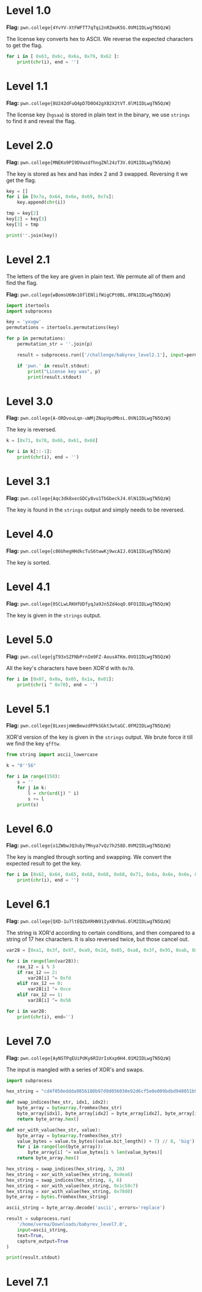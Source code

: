 # Level 1.0

**Flag:** `pwn.college{4YvYV-XtFWFTT7qTqi2nRZmoK5G.0VM1IDLwgTN5QzW}`

The license key converts hex to ASCII. We reverse the expected characters to get the flag.

```py
for i in [ 0x63, 0x6c, 0x6a, 0x79, 0x62 ]:
    print(chr(i), end = '')
```

# Level 1.1

**Flag:** `pwn.college{8U242dFuQ4pD7D0O42gX82X2tVT.0lM1IDLwgTN5QzW}`

The license key (`hgsaa`) is stored in plain text in the binary, we use `strings` to find it and reveal the flag.

# Level 2.0

**Flag:** `pwn.college{MNEKo9PI9DVwzdfhngZNl24zT3V.01M1IDLwgTN5QzW}`

The key is stored as hex and has index 2 and 3 swapped. Reversing it we get the flag.

```py
key = []
for i in [0x7a, 0x64, 0x6e, 0x69, 0x7a]:
    key.append(chr(i))

tmp = key[2]
key[2] = key[3]
key[3] = tmp

print(''.join(key))
```

# Level 2.1

The letters of the key are given in plain text. We permute all of them and find the flag.

**Flag:** `pwn.college{wBomsU6Nn1OflENlifWigCPt0BL.0FN1IDLwgTN5QzW}`

```py
import itertools
import subprocess

key = 'yxugw'
permutations = itertools.permutations(key)

for p in permutations:
    permutation_str = ''.join(p)

    result = subprocess.run(['/challenge/babyrev_level2.1'], input=permutation_str, text=True, capture_output=True)

    if 'pwn.' in result.stdout:
        print("License key was", p)
        print(result.stdout)
```

# Level 3.0

**Flag:** `pwn.college{A-ORDvouLqn-uWMjZNapVpdMbsL.0VN1IDLwgTN5QzW}`

The key is reversed.

```py
k = [0x71, 0x78, 0x6b, 0x61, 0x68]

for i in k[::-1]:
    print(chr(i), end = '')
```

# Level 3.1

**Flag:** `pwn.college{Aqc3dk8xecGDCy8vu1TbGbeckJ4.0lN1IDLwgTN5QzW}`

The key is found in the `strings` output and simply needs to be reversed.

# Level 4.0

**Flag:** `pwn.college{c86UhegHHdkcTuS6twwKj9wcAIJ.01N1IDLwgTN5QzW}`

The key is sorted.

# Level 4.1

**Flag:** `pwn.college{0SCLwLRKHfUDfyqJa9Jn5Zd4oqO.0FO1IDLwgTN5QzW}`

The key is given in the `strings` output.

# Level 5.0

**Flag:** `pwn.college{gT93xSZFNbPrnIm9FZ-AousATKm.0VO1IDLwgTN5QzW}`

All the key's characters have been XOR'd with `0x70`.

```py
for i in [0x07, 0x0a, 0x05, 0x1a, 0x01]:
    print(chr(i ^ 0x70), end = '')
```

# Level 5.1

**Flag:** `pwn.college{8LxesjmWeBewzdPPkSGkt3wtaGC.0FM2IDLwgTN5QzW}`

XOR'd version of the key is given in the `strings` output. We brute force it till we find the key `qfftw`.

```py
from string import ascii_lowercase

k = "0''56"

for i in range(150):
    s = ''
    for j in k:
        l = chr(ord(j) ^ i)
        s += l
    print(s)
```

# Level 6.0

**Flag:** `pwn.college{o1ZWbwJQ3uby7Mnya7vQz7h258D.0VM2IDLwgTN5QzW}`

The key is mangled through sorting and swapping. We convert the expected result to get the key.

```py
for i in [0x62, 0x64, 0x65, 0x68, 0x68, 0x68, 0x71, 0x6a, 0x6e, 0x6e, 0x6f, 0x69, 0x72, 0x76, 0x78, 0x79, 0x7a]:
    print(chr(i), end = '')
```

# Level 6.1

**Flag:** `pwn.college{QXD-1u7ltEQZbXRHN91IyXBV9aG.0lM2IDLwgTN5QzW}`

The string is XOR'd according to certain conditions, and then compared to a string of 17 hex characters. It is also reversed twice, but those cancel out.

```py
var28 = [0xa1, 0x3f, 0x97, 0xa9, 0x2d, 0x85, 0xa8, 0x3f, 0x95, 0xab, 0x34, 0x97, 0xa3, 0x39, 0x93, 0xb9, 0x33]

for i in range(len(var28)):
    rax_12 = i % 3
    if rax_12 == 2:
        var28[i] ^= 0xfd
    elif rax_12 == 0:
        var28[i] ^= 0xce
    elif rax_12 == 1:
        var28[i] ^= 0x58

for i in var28:
    print(chr(i), end='')
```

# Level 7.0

**Flag:** `pwn.college{AyNSTPqEUiPdKy6RIUrIsKxp0H4.01M2IDLwgTN5QzW}`

The input is mangled with a series of XOR's and swaps.

```py
import subprocess

hex_string = "cd4f050eddda9856180b97d9d056030e92d6cf5e0e009bdbd948051b9c"

def swap_indices(hex_str, idx1, idx2):
    byte_array = bytearray.fromhex(hex_str)
    byte_array[idx1], byte_array[idx2] = byte_array[idx2], byte_array[idx1]
    return byte_array.hex()

def xor_with_value(hex_str, value):
    byte_array = bytearray.fromhex(hex_str)
    value_bytes = value.to_bytes((value.bit_length() + 7) // 8, 'big')
    for i in range(len(byte_array)):
        byte_array[i] ^= value_bytes[i % len(value_bytes)]
    return byte_array.hex()

hex_string = swap_indices(hex_string, 3, 20)
hex_string = xor_with_value(hex_string, 0xdea6)
hex_string = swap_indices(hex_string, 4, 6)
hex_string = xor_with_value(hex_string, 0x1c58c7)
hex_string = xor_with_value(hex_string, 0x78d0)
byte_array = bytes.fromhex(hex_string)

ascii_string = byte_array.decode('ascii', errors='replace')

result = subprocess.run(
    '/home/verma/Downloads/babyrev_level7.0',
    input=ascii_string,
    text=True,
    capture_output=True
)

print(result.stdout)
```

# Level 7.1
